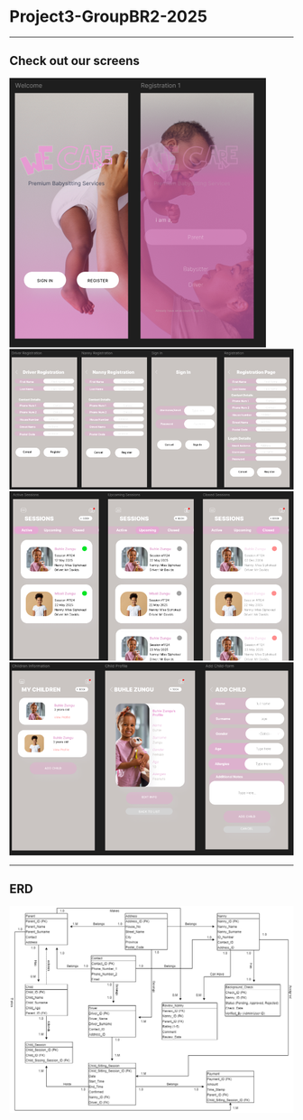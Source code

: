 # Project3-GroupBR2-2025

---
Check out our screens
----

![APP UI PREVIEW](docs/assets/Welcome.png)
![APP UI PREVIEW](docs/assets/RegSignIn.png)
![APP UI PREVIEW](docs/assets/Sessions.png)
![APP UI PREVIEW](docs/assets/MyChild.png)

---
ERD
---
![APP UI PREVIEW](docs/NannyERD.png)
